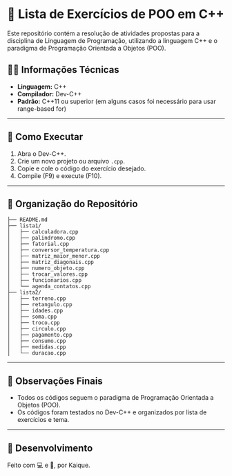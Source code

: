 # 📘 Lista de Exercícios de POO em C++

Este repositório contém a resolução de atividades propostas para a disciplina de Linguagem de Programação, utilizando a linguagem C++ e o paradigma de Programação Orientada a Objetos (POO).

## 🧑‍💻 Informações Técnicas

* **Linguagem:** C++
* **Compilador:** Dev-C++
* **Padrão:** C++11 ou superior (em alguns casos foi necessário para usar range-based for)

---

## 🚀 Como Executar

1. Abra o Dev-C++.
2. Crie um novo projeto ou arquivo `.cpp`.
3. Copie e cole o código do exercício desejado.
4. Compile (F9) e execute (F10).

---

## 📝 Organização do Repositório

```
├── README.md
├── lista1/
│   ├── calculadora.cpp
│   ├── palindromo.cpp
│   ├── fatorial.cpp
│   ├── conversor_temperatura.cpp
│   ├── matriz_maior_menor.cpp
│   ├── matriz_diagonais.cpp
│   ├── numero_objeto.cpp
│   ├── trocar_valores.cpp
│   ├── funcionarios.cpp
│   └── agenda_contatos.cpp
├── lista2/
│   ├── terreno.cpp
│   ├── retangulo.cpp
│   ├── idades.cpp
│   ├── soma.cpp
│   ├── troco.cpp
│   ├── circulo.cpp
│   ├── pagamento.cpp
│   ├── consumo.cpp
│   ├── medidas.cpp
│   └── duracao.cpp
```

---

## 📌 Observações Finais

* Todos os códigos seguem o paradigma de Programação Orientada a Objetos (POO).
* Os códigos foram testados no Dev-C++ e organizados por lista de exercícios e tema.

---

## 📎 Desenvolvimento

Feito com 💻 e 🧠, por Kaique.
